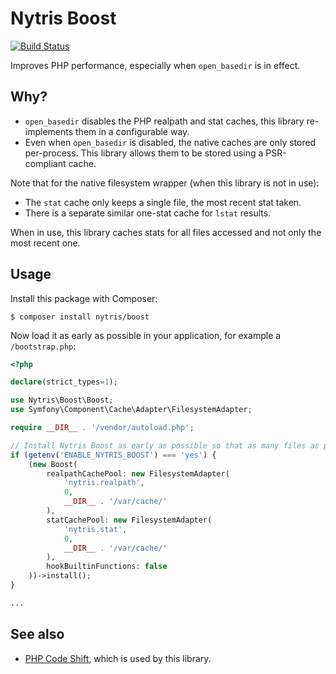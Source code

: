 # Nytris Boost

[![Build Status](https://github.com/nytris/boost/workflows/CI/badge.svg)](https://github.com/nytris/boost/actions?query=workflow%3ACI)

Improves PHP performance, especially when `open_basedir` is in effect.

## Why?
- `open_basedir` disables the PHP realpath and stat caches, this library re-implements them in a configurable way.
- Even when `open_basedir` is disabled, the native caches are only stored per-process.
  This library allows them to be stored using a PSR-compliant cache.

Note that for the native filesystem wrapper (when this library is not in use):
- The `stat` cache only keeps a single file, the most recent stat taken.
- There is a separate similar one-stat cache for `lstat` results.

When in use, this library caches stats for all files accessed and not only the most recent one.

## Usage
Install this package with Composer:

```shell
$ composer install nytris/boost
```

Now load it as early as possible in your application, for example a `/bootstrap.php`:

```php
<?php

declare(strict_types=1);

use Nytris\Boost\Boost;
use Symfony\Component\Cache\Adapter\FilesystemAdapter;

require __DIR__ . '/vendor/autoload.php';

// Install Nytris Boost as early as possible so that as many files as possible are cached.
if (getenv('ENABLE_NYTRIS_BOOST') === 'yes') {
    (new Boost(
        realpathCachePool: new FilesystemAdapter(
            'nytris.realpath',
            0,
            __DIR__ . '/var/cache/'
        ),
        statCachePool: new FilesystemAdapter(
            'nytris.stat',
            0,
            __DIR__ . '/var/cache/'
        ),
        hookBuiltinFunctions: false
    ))->install();
}

...
```

## See also
- [PHP Code Shift][1], which is used by this library.

[1]: https://github.com/asmblah/php-code-shift
